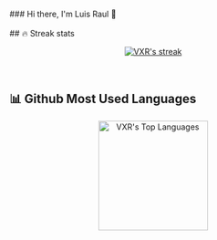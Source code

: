 <br>
### Hi there, I'm Luis Raul 👋

<!--
**luis96raul1/luis96raul1** is a ✨ _special_ ✨ repository because its `README.md` (this file) appears on your GitHub profile.

Here are some ideas to get you started:

- 🔭 I’m currently working on ...
- 🌱 I’m currently learning ...
- 👯 I’m looking to collaborate on ...
- 🤔 I’m looking for help with ...
- 💬 Ask me about ...
- 📫 How to reach me: ...
- 😄 Pronouns: ...
- ⚡ Fun fact: ...
-->
<br/>
<br/>
## 🔥 Streak stats

<!-- GitHub Readme Streak Stats - https://github.com/DenverCoder1/github-readme-streak-stats -->
<p align="center">
  <a href="https://github.com/experimentallife/github-readme-streak-stats">
    <img title="🔥 Get streak stats for your profile at git.io/streak-stats" alt="VXR's streak" src="http://github-readme-streak-stats.herokuapp.com/?user=luis96raul1&theme=dark&hide_border=true&date_format=M%20j%5B%2C%20Y%5D"/>
  </a>
</p>

<br>

## 📊 Github Most Used Languages

<p align="center">
<a href="https://github.com/luis96raul1/github-readme-stats"><img alt="VXR's Top Languages" src="https://github-readme-stats.vercel.app/api/top-langs/?username=luis96raul1&langs_count=8&layout=compact&theme=react&hide_border=true&bg_color=1F222E&title_color=F85D7F&icon_color=F8D866&hide=Jupyter%20Notebook" height="192px"/></a>
</p>

<br>
